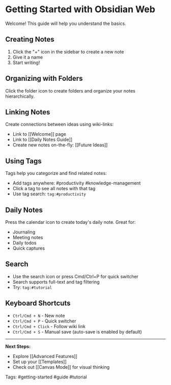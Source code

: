 # Getting Started with Obsidian Web

Welcome! This guide will help you understand the basics.

## Creating Notes
1. Click the "+" icon in the sidebar to create a new note
2. Give it a name
3. Start writing!

## Organizing with Folders
Click the folder icon to create folders and organize your notes hierarchically.

## Linking Notes
Create connections between ideas using wiki-links:
- Link to [[Welcome]] page
- Link to [[Daily Notes Guide]]
- Create new notes on-the-fly: [[Future Ideas]]

## Using Tags
Tags help you categorize and find related notes:
- Add tags anywhere: #productivity #knowledge-management
- Click a tag to see all notes with that tag
- Use tag search: `tag:#productivity`

## Daily Notes
Press the calendar icon to create today's daily note. Great for:
- Journaling
- Meeting notes
- Daily todos
- Quick captures

## Search
- Use the search icon or press Cmd/Ctrl+P for quick switcher
- Search supports full-text and tag filtering
- Try: `tag:#tutorial`

## Keyboard Shortcuts
- `Ctrl/Cmd + N` - New note
- `Ctrl/Cmd + P` - Quick switcher
- `Ctrl/Cmd + Click` - Follow wiki link
- `Ctrl/Cmd + S` - Manual save (auto-save is enabled by default)

---

**Next Steps:**
- Explore [[Advanced Features]]
- Set up your [[Templates]]
- Check out [[Canvas Mode]] for visual thinking

Tags: #getting-started #guide #tutorial

